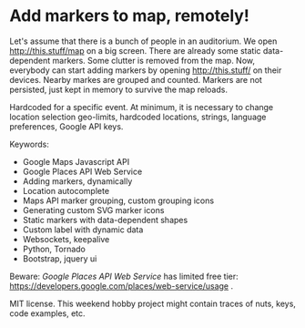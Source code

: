 # Add markers to map, remotely!

Let's assume that there is a bunch of people in an auditorium. We open http://this.stuff/map on a big screen.
There are already some static data-dependent markers. Some clutter is removed from the map.
Now, everybody can start adding markers by opening http://this.stuff/ on their devices. Nearby markes are grouped
and counted. Markers are not persisted, just kept in memory to survive the map reloads.

Hardcoded for a specific event. At minimum, it is necessary to change location selection geo-limits, 
hardcoded locations, strings, language preferences, Google API keys.

Keywords:

 - Google Maps Javascript API
 - Google Places API Web Service
 - Adding markers, dynamically
 - Location autocomplete
 - Maps API marker grouping, custom grouping icons
 - Generating custom SVG marker icons
 - Static markers with data-dependent shapes
 - Custom label with dynamic data
 - Websockets, keepalive
 - Python, Tornado
 - Bootstrap, jquery ui

Beware: _Google Places API Web Service_ has limited free tier: https://developers.google.com/places/web-service/usage .

MIT license. This weekend hobby project might contain traces of nuts, keys, code examples, etc.
